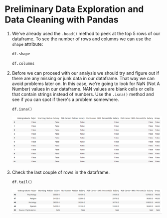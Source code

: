 # Preliminary Data Exploration and Data Cleaning with Pandas

1. We've already used the `.head()` method to peek at the top 5 rows of our dataframe. To see the number of rows and columns we can use the `shape` attribute:

   ````python
   df.shape
   ````

   ````python
   df.columns
   ````

2. Before we can proceed with our analysis we should try and figure out if there are any missing or junk data in our dataframe. That way we can avoid problems later on. In this case, we're going to look for NaN (Not A Number) values in our dataframe. NAN values are blank cells or cells that contain strings instead of numbers. Use the `.isna()` method and see if you can spot if there's a problem somewhere.

   ````python
   df.isna()
   ````

   ![](https://github.com/ceteongvanness/Analyzing-the-Post-University-Salaries-of-Graduates-by-Major/blob/main/Images/Ch1-3.png)

3. Check the last couple of rows in the dataframe.

   ```python
   df.tail()
   ```

   ![](https://github.com/ceteongvanness/Analyzing-the-Post-University-Salaries-of-Graduates-by-Major/blob/main/Images/Ch1-4.png)